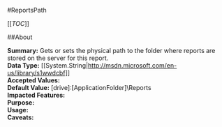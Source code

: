 #ReportsPath

[[_TOC_]]

##About

**Summary:**  Gets or sets the physical path to the folder where reports are stored on the server for this report.   
**Data Type:** [[System.String|http://msdn.microsoft.com/en-us/library/s1wwdcbf]]  
**Accepted Values:**   
**Default Value:** [drive]:\[ApplicationFolder]\Reports  
**Impacted Features:**   
**Purpose:**   
**Usage:**   
**Caveats:**   

